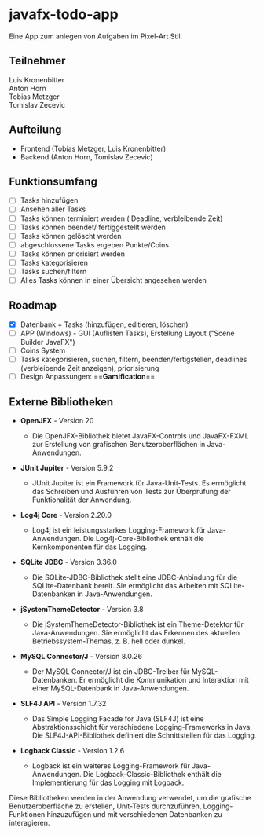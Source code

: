 # javafx-todo-app

Eine App zum anlegen von Aufgaben im Pixel-Art Stil.

## Teilnehmer

Luis Kronenbitter<br>
Anton Horn<br>
Tobias Metzger<br>
Tomislav Zecevic<br>

## Aufteilung

- Frontend (Tobias Metzger, Luis Kronenbitter)
- Backend (Anton Horn, Tomislav Zecevic)

## Funktionsumfang

- [ ] Tasks hinzufügen
- [ ] Ansehen aller Tasks
- [ ] Tasks können terminiert werden ( Deadline, verbleibende Zeit)
- [ ] Tasks können beendet/ fertiggestellt werden
- [ ] Tasks können gelöscht werden
- [ ] abgeschlossene Tasks ergeben Punkte/Coins
- [ ] Tasks können priorisiert werden
- [ ] Tasks kategorisieren
- [ ] Tasks suchen/filtern
- [ ] Alles Tasks können in einer Übersicht angesehen werden

## Roadmap

- [X] Datenbank + Tasks (hinzufügen, editieren, löschen)
- [ ] APP (Windows) - GUI (Auflisten Tasks), Erstellung Layout ("Scene Builder JavaFX")
- [ ] Coins System
- [ ] Tasks kategorisieren, suchen, filtern, beenden/fertigstellen, deadlines (verbleibende Zeit anzeigen), priorisierung
- [ ] Design Anpassungen: ==**Gamification**==

## Externe Bibliotheken

- **OpenJFX** - Version 20
    - Die OpenJFX-Bibliothek bietet JavaFX-Controls und JavaFX-FXML zur Erstellung von grafischen Benutzeroberflächen in Java-Anwendungen.

- **JUnit Jupiter** - Version 5.9.2
    - JUnit Jupiter ist ein Framework für Java-Unit-Tests. Es ermöglicht das Schreiben und Ausführen von Tests zur Überprüfung der Funktionalität der Anwendung.

- **Log4j Core** - Version 2.20.0
    - Log4j ist ein leistungsstarkes Logging-Framework für Java-Anwendungen. Die Log4j-Core-Bibliothek enthält die Kernkomponenten für das Logging.

- **SQLite JDBC** - Version 3.36.0
    - Die SQLite-JDBC-Bibliothek stellt eine JDBC-Anbindung für die SQLite-Datenbank bereit. Sie ermöglicht das Arbeiten mit SQLite-Datenbanken in Java-Anwendungen.

- **jSystemThemeDetector** - Version 3.8
    - Die jSystemThemeDetector-Bibliothek ist ein Theme-Detektor für Java-Anwendungen. Sie ermöglicht das Erkennen des aktuellen Betriebssystem-Themas, z. B. hell oder dunkel.

- **MySQL Connector/J** - Version 8.0.26
    - Der MySQL Connector/J ist ein JDBC-Treiber für MySQL-Datenbanken. Er ermöglicht die Kommunikation und Interaktion mit einer MySQL-Datenbank in Java-Anwendungen.

- **SLF4J API** - Version 1.7.32
    - Das Simple Logging Facade for Java (SLF4J) ist eine Abstraktionsschicht für verschiedene Logging-Frameworks in Java. Die SLF4J-API-Bibliothek definiert die Schnittstellen für das Logging.

- **Logback Classic** - Version 1.2.6
    - Logback ist ein weiteres Logging-Framework für Java-Anwendungen. Die Logback-Classic-Bibliothek enthält die Implementierung für das Logging mit Logback.

Diese Bibliotheken werden in der Anwendung verwendet, um die grafische Benutzeroberfläche zu erstellen, Unit-Tests durchzuführen, Logging-Funktionen hinzuzufügen und mit verschiedenen Datenbanken zu interagieren.


